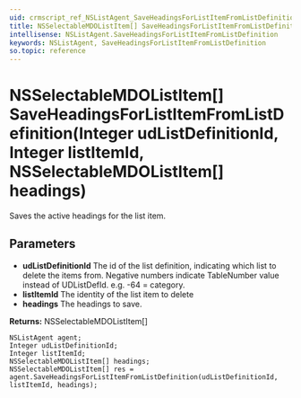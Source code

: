 ```yaml
---
uid: crmscript_ref_NSListAgent_SaveHeadingsForListItemFromListDefinition
title: NSSelectableMDOListItem[] SaveHeadingsForListItemFromListDefinition(Integer udListDefinitionId, Integer listItemId, NSSelectableMDOListItem[] headings)
intellisense: NSListAgent.SaveHeadingsForListItemFromListDefinition
keywords: NSListAgent, SaveHeadingsForListItemFromListDefinition
so.topic: reference
---
```


# NSSelectableMDOListItem[] SaveHeadingsForListItemFromListDefinition(Integer udListDefinitionId, Integer listItemId, NSSelectableMDOListItem[] headings)

Saves the active headings for the list item.

## Parameters

* **udListDefinitionId** The id of the list definition, indicating which list to delete the items from. Negative numbers indicate TableNumber value instead of UDListDefId. e.g. -64 = category.
* **listItemId** The identity of the list item to delete
* **headings** The headings to save.

**Returns:** NSSelectableMDOListItem[]

```crmscript
NSListAgent agent;
Integer udListDefinitionId;
Integer listItemId;
NSSelectableMDOListItem[] headings;
NSSelectableMDOListItem[] res = agent.SaveHeadingsForListItemFromListDefinition(udListDefinitionId, listItemId, headings);
```

